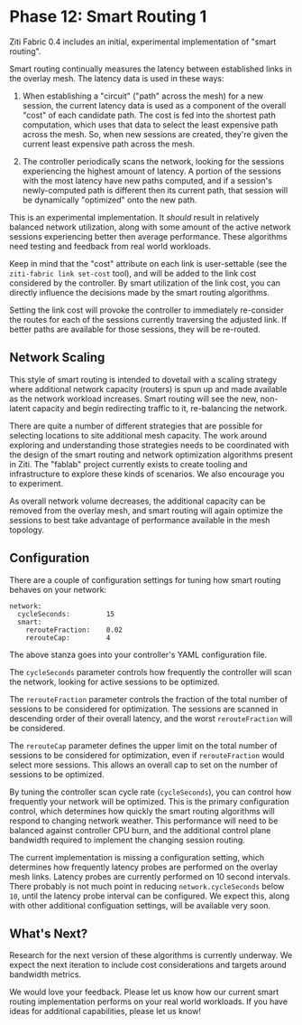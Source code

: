 # Phase 12: Smart Routing 1

Ziti Fabric 0.4 includes an initial, experimental implementation of "smart routing".

Smart routing continually measures the latency between established links in the overlay mesh. The latency data is used in these ways:

1. When establishing a "circuit" ("path" across the mesh) for a new session, the current latency data is used as a component of the overall "cost" of each candidate path. The cost is fed into the shortest path computation, which uses that data to select the least expensive path across the mesh. So, when new sessions are created, they're given the current least expensive path across the mesh.

2. The controller periodically scans the network, looking for the sessions experiencing the highest amount of latency. A portion of the sessions with the most latency have new paths computed, and if a session's newly-computed path is different then its current path, that session will be dynamically "optimized" onto the new path.

This is an experimental implementation. It _should_ result in relatively balanced network utilization, along with some amount of the active network sessions experiencing better then average performance. These algorithms need testing and feedback from real world workloads.

Keep in mind that the "cost" attribute on each link is user-settable (see the `ziti-fabric link set-cost` tool), and will be added to the link cost considered by the controller. By smart utilization of the link cost, you can directly influence the decisions made by the smart routing algorithms.

Setting the link cost will provoke the controller to immediately re-consider the routes for each of the sessions currently traversing the adjusted link. If better paths are available for those sessions, they will be re-routed.

## Network Scaling

This style of smart routing is intended to dovetail with a scaling strategy where additional network capacity (routers) is spun up and made available as the network workload increases. Smart routing will see the new, non-latent capacity and begin redirecting traffic to it, re-balancing the network.

There are quite a number of different strategies that are possible for selecting locations to site additional mesh capacity. The work around exploring and understanding those strategies needs to be coordinated with the design of the smart routing and network optimization algorithms present in Ziti. The "fablab" project currently exists to create tooling and infrastructure to explore these kinds of scenarios. We also encourage you to experiment.

As overall network volume decreases, the additional capacity can be removed from the overlay mesh, and smart routing will again optimize the sessions to best take advantage of performance available in the mesh topology.

## Configuration

There are a couple of configuration settings for tuning how smart routing behaves on your network:

	network:
	  cycleSeconds:         15
	  smart:
	    rerouteFraction:    0.02
	    rerouteCap:         4

The above stanza goes into your controller's YAML configuration file.

The `cycleSeconds` parameter controls how frequently the controller will scan the network, looking for active sessions to be optimized.

The `rerouteFraction` parameter controls the fraction of the total number of sessions to be considered for optimization. The sessions are scanned in descending order of their overall latency, and the worst `rerouteFraction` will be considered.

The `rerouteCap` parameter defines the upper limit on the total number of sessions to be considered for optimization, even if `rerouteFraction` would select more sessions. This allows an overall cap to set on the number of sessions to be optimized.

By tuning the controller scan cycle rate (`cycleSeconds`), you can control how frequently your network will be optimized. This is the primary configuration control, which determines how quickly the smart routing algorithms will respond to changing network weather. This performance will need to be balanced against controller CPU burn, and the additional control plane bandwidth required to implement the changing session routing.

The current implementation is missing a configuration setting, which determines how frequently latency probes are performed on the overlay mesh links. Latency probes are currently performed on 10 second intervals. There probably is not much point in reducing `network.cycleSeconds` below `10`, until the latency probe interval can be configured. We expect this, along with other additional configuation settings, will be available very soon.

## What's Next?

Research for the next version of these algorithms is currently underway. We expect the next iteration to include cost considerations and targets around bandwidth metrics.

We would love your feedback. Please let us know how our current smart routing implementation performs on your real world workloads. If you have ideas for additional capabilities, please let us know!

